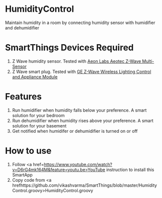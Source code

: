 # HumidityControl
Maintain humidity in a room by connecting humidity sensor with humidifier and dehumidifier

# SmartThings Devices Required
1. Z Wave humidity sensor. Tested with <a href="http://www.amazon.com/gp/product/B008D5TYGU/ref=as_li_tl?ie=UTF8&camp=1789&creative=9325&creativeASIN=B008D5TYGU&linkCode=as2&tag=smartthings00-20&linkId=JSNX7WF6X5FJTEPA">Aeon Labs Aeotec Z-Wave Multi-Sensor</a><img src="http://ir-na.amazon-adsystem.com/e/ir?t=smartthings00-20&l=as2&o=1&a=B008D5TYGU" width="1" height="1" border="0" alt="" style="border:none !important; margin:0px !important;" />
2. Z Wave smart plug. Tested with <a href="http://www.amazon.com/gp/product/B0013V58HU/ref=as_li_tl?ie=UTF8&camp=1789&creative=9325&creativeASIN=B0013V58HU&linkCode=as2&tag=smartthings00-20&linkId=Z7UKQEEPV5GKD72C">GE Z-Wave Wireless Lighting Control and Appliance Module</a><img src="http://ir-na.amazon-adsystem.com/e/ir?t=smartthings00-20&l=as2&o=1&a=B0013V58HU" width="1" height="1" border="0" alt="" style="border:none !important; margin:0px !important;" />

# Features
1. Run humidifier when humidity falls below your preference. A smart solution for your bedroom
2. Run dehumidifier when humidity rises above your preference. A smart solution for your basement
3. Get notified when humidifer or dehumidifier is turned on or off

# How to use
1. Follow <a href=https://www.youtube.com/watch?v=D6rG4mk164M&feature=youtu.be>YouTube</a> instruction to install this SmartApp
2. Copy code from <a hrefhttps://github.com/vikashvarma/SmartThings/blob/master/HumidityControl.groovy>HumidityControl.groovy</a>
